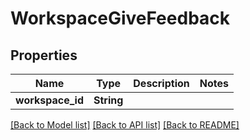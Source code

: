 # WorkspaceGiveFeedback

## Properties

Name | Type | Description | Notes
------------ | ------------- | ------------- | -------------
**workspace_id** | **String** |  | 

[[Back to Model list]](../README.md#documentation-for-models) [[Back to API list]](../README.md#documentation-for-api-endpoints) [[Back to README]](../README.md)


